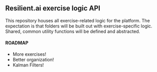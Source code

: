 ## Resilient.ai exercise logic API

This repository houses all exercise-related logic for the platform. 
The expectation is that folders will be built out with exercise-specific logic.
Shared, common utility functions will be defined and abstracted.

#### ROADMAP
 - More exercises!
 - Better organization!
 - Kalman Filters!
